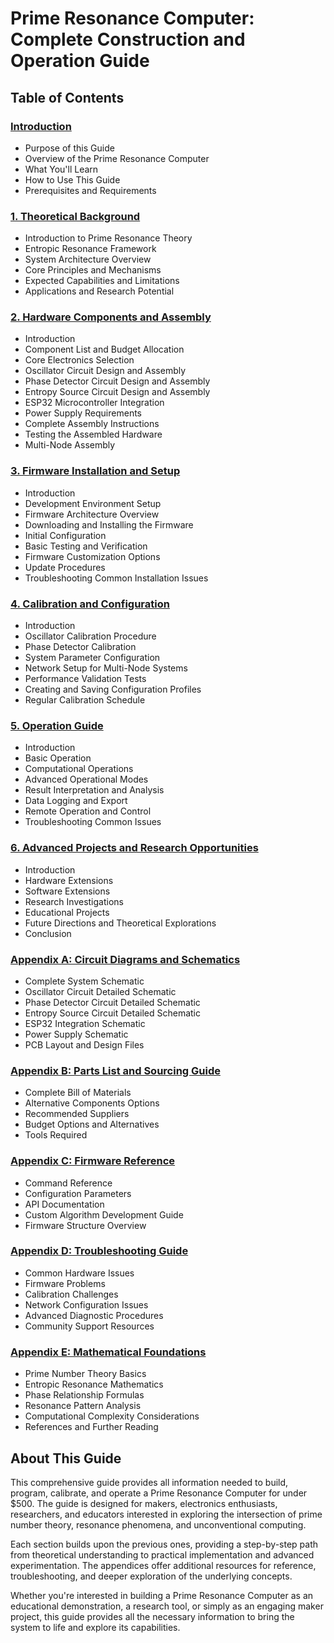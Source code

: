 # Prime Resonance Computer: Complete Construction and Operation Guide

## Table of Contents

### [Introduction](./00_introduction.md)
- Purpose of this Guide
- Overview of the Prime Resonance Computer
- What You'll Learn
- How to Use This Guide
- Prerequisites and Requirements

### [1. Theoretical Background](./01_theoretical_background.md)
- Introduction to Prime Resonance Theory
- Entropic Resonance Framework
- System Architecture Overview
- Core Principles and Mechanisms
- Expected Capabilities and Limitations
- Applications and Research Potential

### [2. Hardware Components and Assembly](./02_hardware_assembly.md)
- Introduction
- Component List and Budget Allocation
- Core Electronics Selection
- Oscillator Circuit Design and Assembly
- Phase Detector Circuit Design and Assembly
- Entropy Source Circuit Design and Assembly
- ESP32 Microcontroller Integration
- Power Supply Requirements
- Complete Assembly Instructions
- Testing the Assembled Hardware
- Multi-Node Assembly

### [3. Firmware Installation and Setup](./03_firmware_setup.md)
- Introduction
- Development Environment Setup
- Firmware Architecture Overview
- Downloading and Installing the Firmware
- Initial Configuration
- Basic Testing and Verification
- Firmware Customization Options
- Update Procedures
- Troubleshooting Common Installation Issues

### [4. Calibration and Configuration](./04_calibration.md)
- Introduction
- Oscillator Calibration Procedure
- Phase Detector Calibration
- System Parameter Configuration
- Network Setup for Multi-Node Systems
- Performance Validation Tests
- Creating and Saving Configuration Profiles
- Regular Calibration Schedule

### [5. Operation Guide](./05_operation_guide.md)
- Introduction
- Basic Operation
- Computational Operations
- Advanced Operational Modes
- Result Interpretation and Analysis
- Data Logging and Export
- Remote Operation and Control
- Troubleshooting Common Issues

### [6. Advanced Projects and Research Opportunities](./06_advanced_projects.md)
- Introduction
- Hardware Extensions
- Software Extensions
- Research Investigations
- Educational Projects
- Future Directions and Theoretical Explorations
- Conclusion

### [Appendix A: Circuit Diagrams and Schematics](./appendix_a_schematics.md)
- Complete System Schematic
- Oscillator Circuit Detailed Schematic
- Phase Detector Circuit Detailed Schematic
- Entropy Source Circuit Detailed Schematic
- ESP32 Integration Schematic
- Power Supply Schematic
- PCB Layout and Design Files

### [Appendix B: Parts List and Sourcing Guide](./appendix_b_parts.md)
- Complete Bill of Materials
- Alternative Components Options
- Recommended Suppliers
- Budget Options and Alternatives
- Tools Required

### [Appendix C: Firmware Reference](./appendix_c_firmware.md)
- Command Reference
- Configuration Parameters
- API Documentation
- Custom Algorithm Development Guide
- Firmware Structure Overview

### [Appendix D: Troubleshooting Guide](./appendix_d_troubleshooting.md)
- Common Hardware Issues
- Firmware Problems
- Calibration Challenges
- Network Configuration Issues
- Advanced Diagnostic Procedures
- Community Support Resources

### [Appendix E: Mathematical Foundations](./appendix_e_mathematics.md)
- Prime Number Theory Basics
- Entropic Resonance Mathematics
- Phase Relationship Formulas
- Resonance Pattern Analysis
- Computational Complexity Considerations
- References and Further Reading

## About This Guide

This comprehensive guide provides all information needed to build, program, calibrate, and operate a Prime Resonance Computer for under $500. The guide is designed for makers, electronics enthusiasts, researchers, and educators interested in exploring the intersection of prime number theory, resonance phenomena, and unconventional computing.

Each section builds upon the previous ones, providing a step-by-step path from theoretical understanding to practical implementation and advanced experimentation. The appendices offer additional resources for reference, troubleshooting, and deeper exploration of the underlying concepts.

Whether you're interested in building a Prime Resonance Computer as an educational demonstration, a research tool, or simply as an engaging maker project, this guide provides all the necessary information to bring the system to life and explore its capabilities.